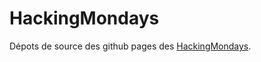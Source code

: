 HackingMondays
========================

Dépots de source des github pages des [HackingMondays](http://hackingmondays.github.io).
